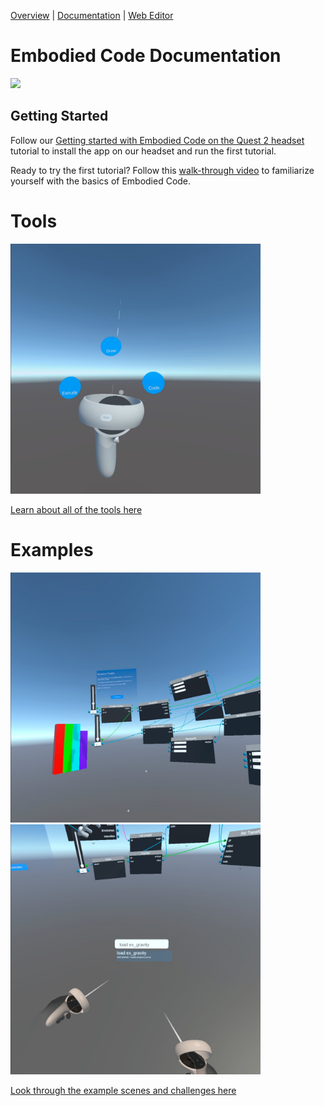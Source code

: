 [Overview](overview/) | [Documentation](README.md) | [Web Editor](http://app.embodiedcode.net/users/login)

# Embodied Code Documentation

<img src="https://user-images.githubusercontent.com/1598545/158480305-1e9010cf-8dc9-4a37-a34a-b15a1ad84521.png" width=400>

## Getting Started

Follow our [Getting started with Embodied Code on the Quest 2 headset](./getting-started.md) tutorial to install the app on our headset and run the first tutorial. 

Ready to try the first tutorial? Follow this [walk-through video](https://drive.google.com/file/d/10FexZffkHACagAJA0WFbe5Wexv3NoRdY/preview) to familiarize yourself with the basics of Embodied Code. 

# Tools

<img src="images/tools01.jpeg" width=400>

[Learn about all of the tools here](./coding-tool.md)

# Examples

<img src="images/tower01.jpg" width=400> <img src="images/gravity01.jpg" width=400>

[Look through the example scenes and challenges here](./coding-tool.md)


